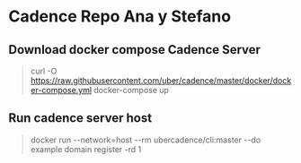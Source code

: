 # Cadence Repo Ana y Stefano

## Download docker compose Cadence Server
> curl -O https://raw.githubusercontent.com/uber/cadence/master/docker/docker-compose.yml
> docker-compose up

## Run cadence server host
> docker run --network=host --rm ubercadence/cli:master --do example domain register -rd 1